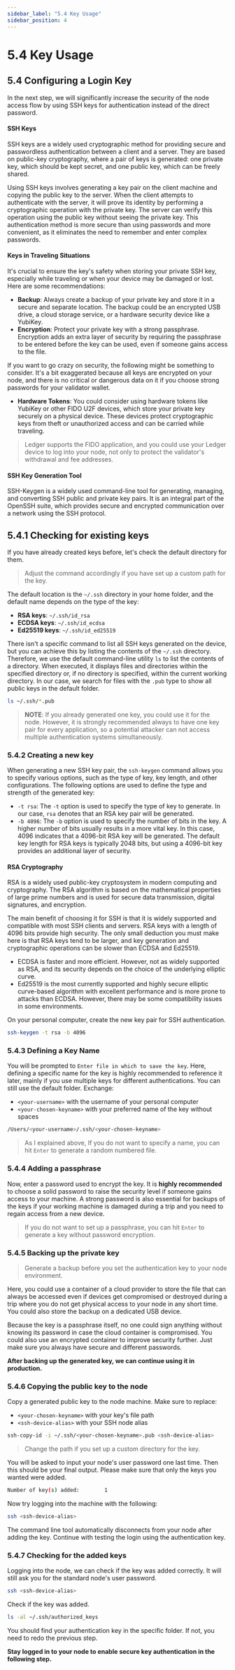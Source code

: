 ```yaml
---
sidebar_label: "5.4 Key Usage"
sidebar_position: 4
---
```


# 5.4 Key Usage

## 5.4 Configuring a Login Key

In the next step, we will significantly increase the security of the node access flow by using SSH keys for authentication instead of the direct password.

#### SSH Keys

SSH keys are a widely used cryptographic method for providing secure and passwordless authentication between a client and a server. They are based on public-key cryptography, where a pair of keys is generated: one private key, which should be kept secret, and one public key, which can be freely shared.

Using SSH keys involves generating a key pair on the client machine and copying the public key to the server. When the client attempts to authenticate with the server, it will prove its identity by performing a cryptographic operation with the private key. The server can verify this operation using the public key without seeing the private key. This authentication method is more secure than using passwords and more convenient, as it eliminates the need to remember and enter complex passwords.

#### Keys in Traveling Situations

It's crucial to ensure the key's safety when storing your private SSH key, especially while traveling or when your device may be damaged or lost. Here are some recommendations:

- **Backup**: Always create a backup of your private key and store it in a secure and separate location. The backup could be an encrypted USB drive, a cloud storage service, or a hardware security device like a YubiKey.
- **Encryption**: Protect your private key with a strong passphrase. Encryption adds an extra layer of security by requiring the passphrase to be entered before the key can be used, even if someone gains access to the file.

If you want to go crazy on security, the following might be something to consider. It's a bit exaggerated because all keys are encrypted on your node, and there is no critical or dangerous data on it if you choose strong passwords for your validator wallet.

- **Hardware Tokens**: You could consider using hardware tokens like YubiKey or other FIDO U2F devices, which store your private key securely on a physical device. These devices protect cryptographic keys from theft or unauthorized access and can be carried while traveling.

> Ledger supports the FIDO application, and you could use your Ledger device to log into your node, not only to protect the validator's withdrawal and fee addresses.

#### SSH Key Generation Tool

SSH-Keygen is a widely used command-line tool for generating, managing, and converting SSH public and private key pairs. It is an integral part of the OpenSSH suite, which provides secure and encrypted communication over a network using the SSH protocol.

## 5.4.1 Checking for existing keys

If you have already created keys before, let's check the default
directory for them.

> Adjust the command accordingly if you have set up a custom path for the key.

The default location is the `~/.ssh` directory in your home folder, and the default name depends on the type of the key:

- **RSA keys**: `~/.ssh/id_rsa`
- **ECDSA keys**: `~/.ssh/id_ecdsa`
- **Ed25519 keys**: `~/.ssh/id_ed25519`

There isn't a specific command to list all SSH keys generated on the device, but you can achieve this by listing the contents of the `~/.ssh` directory. Therefore, we use the default command-line utility `ls` to list the contents of a directory. When executed, it displays files and directories within the specified directory or, if no directory is specified, within the current working directory. In our case, we search for files with the `.pub` type to show all public keys in the default folder.

```sh
ls ~/.ssh/*.pub
```

> **NOTE**: If you already generated one key, you could use it for the node. However, it is strongly recommended always to have one key pair for every application, so a potential attacker can not access multiple authentication systems simultaneously.

### 5.4.2 Creating a new key

When generating a new SSH key pair, the `ssh-keygen` command allows you to specify various options, such as the type of key, key length, and other configurations. The following options are used to define the type and strength of the generated key:

- `-t rsa`: The `-t` option is used to specify the type of key to generate. In our case, `rsa` denotes that an RSA key pair will be generated.
- `-b 4096`: The `-b` option is used to specify the number of bits in the key. A higher number of bits usually results in a more vital key. In this case, 4096 indicates that a 4096-bit RSA key will be generated. The default key length for RSA keys is typically 2048 bits, but using a 4096-bit key provides an additional layer of security.

#### RSA Cryptography

RSA is a widely used public-key cryptosystem in modern computing and cryptography. The RSA algorithm is based on the mathematical properties of large prime numbers and is used for secure data transmission, digital signatures, and encryption.

The main benefit of choosing it for SSH is that it is widely supported and compatible with most SSH clients and servers. RSA keys with a length of 4096 bits provide high security. The only small deduction you must make here is that RSA keys tend to be larger, and key generation and cryptographic operations can be slower than ECDSA and Ed25519.

- ECDSA is faster and more efficient. However, not as widely supported as RSA, and its security depends on the choice of the underlying elliptic curve.
- Ed25519 is the most currently supported and highly secure elliptic curve-based algorithm with excellent performance and is more prone to attacks than ECDSA. However, there may be some compatibility issues in some environments.

On your personal computer, create the new key pair for SSH authentication.

```sh
ssh-keygen -t rsa -b 4096
```

### 5.4.3 Defining a Key Name

You will be prompted to `Enter file in which to save the key`. Here, defining a specific name for the key is highly recommended to reference it later, mainly if you use multiple keys for different authentications. You can still use the default folder. Exchange:

- `<your-username>` with the username of your personal computer
- `<your-chosen-keyname>` with your preferred name of the key without spaces

```sh
/Users/<your-username>/.ssh/<your-chosen-keyname>
```

> As I explained above, If you do not want to specify a name, you can hit `Enter` to generate a random numbered file.

### 5.4.4 Adding a passphrase

Now, enter a password used to encrypt the key. It is **highly recommended** to choose a solid password to raise the security level if someone gains access to your machine. A strong password is also essential for backups of the keys if your working machine is damaged during a trip and you need to regain access from a new device.

> If you do not want to set up a passphrase, you can hit `Enter` to generate a key without password encryption.

### 5.4.5 Backing up the private key

> Generate a backup before you set the authentication key to your node environment.

Here, you could use a container of a cloud provider to store the file that can always be accessed even if devices get compromised or destroyed during a trip where you do not get physical access to your node in any short time. You could also store the backup on a dedicated USB device.

Because the key is a passphrase itself, no one could sign anything without knowing its password in case the cloud container is compromised. You could also use an encrypted container to improve security further. Just make sure you always have secure and different passwords.

**After backing up the generated key, we can continue using it in production.**

### 5.4.6 Copying the public key to the node

Copy a generated public key to the node machine. Make sure to replace:

- `<your-chosen-keyname>` with your key's file path
- `<ssh-device-alias>` with your SSH node alias

```sh
ssh-copy-id -i ~/.ssh/<your-chosen-keyname>.pub <ssh-device-alias>
```

> Change the path if you set up a custom directory for the key.

You will be asked to input your node's user password one last time. Then this should be your final output. Please make sure that only the keys you wanted were added.

```sh
Number of key(s) added:        1
```

Now try logging into the machine with the following:

```sh
ssh <ssh-device-alias>
```

The command line tool automatically disconnects from your node after adding the key. Continue with testing the login using the authentication key.

### 5.4.7 Checking for the added keys

Logging into the node, we can check if the key was added correctly. It will still ask you for the standard node's user password.

```sh
ssh <ssh-device-alias>
```

Check if the key was added.

```sh
ls -al ~/.ssh/authorized_keys
```

You should find your authentication key in the specific folder. If not, you need to redo the previous step.

**Stay logged in to your node to enable secure key authentication in the following step.**
